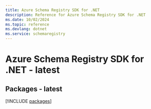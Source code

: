```yaml
---
title: Azure Schema Registry SDK for .NET
description: Reference for Azure Schema Registry SDK for .NET
ms.date: 10/02/2024
ms.topic: reference
ms.devlang: dotnet
ms.service: schemaregistry
---
```

# Azure Schema Registry SDK for .NET - latest
## Packages - latest
[!INCLUDE [packages](schema-registry-index.md)]